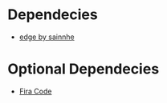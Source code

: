 # Dependecies
* [edge by sainnhe](https://github.com/sainnhe/edge)

# Optional Dependecies
* [Fira Code](https://github.com/tonsky/FiraCode)

